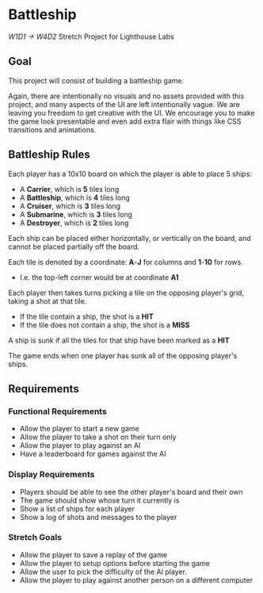 # Battleship
*W1D1 -> W4D2* Stretch Project for Lighthouse Labs

## Goal
This project will consist of building a battleship game.

Again, there are intentionally no visuals and no assets provided with this project, and many aspects of the UI are left intentionally vague. We are leaving you freedom to get creative with the UI. We encourage you to make the game look presentable and even add extra flair with things like CSS transitions and animations.


## Battleship Rules
Each player has a 10x10 board on which the player is able to place 5 ships:
* A **Carrier**, which is **5** tiles long
* A **Battleship**, which is **4** tiles long
* A **Cruiser**, which is **3** tiles long
* A **Submarine**, which is **3** tiles long
* A **Destroyer**, which is **2** tiles long

Each ship can be placed either horizontally, or vertically on the board, and cannot be placed partially off the board.

Each tile is denoted by a coordinate: **A**-**J** for columns and **1**-**10** for rows.
* I.e. the top-left corner would be at coordinate **A1**

Each player then takes turns picking a tile on the opposing player's grid, taking a shot at that tile.
* If the tile contain a ship, the shot is a **HIT**
* If the tile does not contain a ship, the shot is a **MISS**

A ship is sunk if all the tiles for that ship have been marked as a **HIT**

The game ends when one player has sunk all of the opposing player's ships.


## Requirements
### Functional Requirements
* Allow the player to start a new game
* Allow the player to take a shot on their turn only
* Allow the player to play against an AI
* Have a leaderboard for games against the AI

### Display Requirements
* Players should be able to see the other player's board and their own
* The game should show whose turn it currently is
* Show a list of ships for each player
* Show a log of shots and messages to the player

### Stretch Goals
* Allow the player to save a replay of the game
* Allow the player to setup options before starting the game
* Allow the user to pick the difficulty of the AI player.
* Allow the player to play against another person on a different computer
